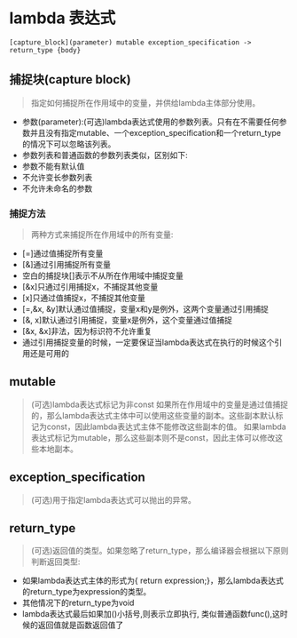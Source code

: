 # lambda 表达式
`[capture_block](parameter) mutable exception_specification -> return_type {body}`
## 捕捉块(capture block)
> 指定如何捕捉所在作用域中的变量，并供给lambda主体部分使用。
 * 参数(parameter):(可选)lambda表达式使用的参数列表。只有在不需要任何参数并且没有指定mutable、一个exception_specification和一个return_type的情况下可以忽略该列表。
 * 参数列表和普通函数的参数列表类似，区别如下:
 * 参数不能有默认值
 * 不允许变长参数列表
 * 不允许未命名的参数
  ###   捕捉方法
> 两种方式来捕捉所在作用域中的所有变量:
  * [=]通过值捕捉所有变量
  * [&]通过引用捕捉所有变量
  * 空白的捕捉块[]表示不从所在作用域中捕捉变量
  * [&x]只通过引用捕捉x，不捕捉其他变量
  * [x]只通过值捕捉x，不捕捉其他变量
  * [=,&x, &y]默认通过值捕捉，变量x和y是例外，这两个变量通过引用捕捉
  * [&, x]默认通过引用捕捉，变量x是例外，这个变量通过值捕捉
  * [&x, &x]非法，因为标识符不允许重复
  * 通过引用捕捉变量的时候，一定要保证当lambda表达式在执行的时候这个引用还是可用的

## mutable
> (可选)lambda表达式标记为非const
如果所在作用域中的变量是通过值捕捉的，那么lambda表达式主体中可以使用这些变量的副本。这些副本默认标记为const，因此lambda表达式主体不能修改这些副本的值。
如果lambda表达式标记为mutable，那么这些副本则不是const，因此主体可以修改这些本地副本。

## exception_specification
> (可选)用于指定lambda表达式可以抛出的异常。
## return_type
> (可选)返回值的类型。如果忽略了return_type，那么编译器会根据以下原则判断返回类型:
 * 如果lambda表达式主体的形式为{ return expression;}，那么lambda表达式的return_type为expression的类型。
 * 其他情况下的return_type为void
 * lambda表达式最后如果加()小括号,则表示立即执行, 类似普通函数func(),这时候的返回值就是函数返回值了
